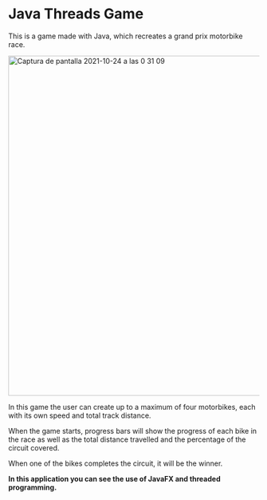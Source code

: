 # Java Threads Game

This is a game made with Java, which recreates a grand prix motorbike race.

<img width="681" alt="Captura de pantalla 2021-10-24 a las 0 31 09" src="https://user-images.githubusercontent.com/90817111/138573510-442e3733-cda1-4d38-ab0e-1b5f6b436ae6.png">

In this game the user can create up to a maximum of four motorbikes, each with its own speed and total track distance.

When the game starts, progress bars will show the progress of each bike in the race as well as the total distance travelled and the percentage of the circuit covered.

When one of the bikes completes the circuit, it will be the winner.

**In this application you can see the use of JavaFX and threaded programming.**
